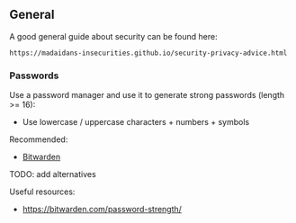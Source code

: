 ## General 

A good general guide about security can be found here:

    https://madaidans-insecurities.github.io/security-privacy-advice.html
 
### Passwords

Use a password manager and use it to generate strong passwords (length >= 16):
* Use lowercase / uppercase characters + numbers + symbols

Recommended:
* [Bitwarden](https://bitwarden.com/)

TODO: add alternatives

Useful resources:
* https://bitwarden.com/password-strength/
